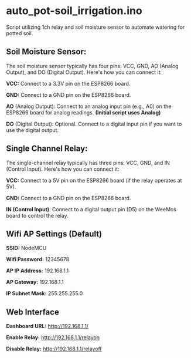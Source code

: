 # auto_pot-soil_irrigation.ino

Script utilizing 1ch relay and soil moisture sensor to automate watering for potted soil.

## Soil Moisture Sensor:

The soil moisture sensor typically has four pins: VCC, GND, AO (Analog Output), and DO (Digital Output). Here's how you can connect it:

**VCC:** Connect to a 3.3V pin on the ESP8266 board.

**GND:** Connect to a GND pin on the ESP8266 board.

**AO** (Analog Output): Connect to an analog input pin (e.g., A0) on the ESP8266 board for analog readings. **(Initial script uses Analog)**

**DO** (Digital Output): Optional. Connect to a digital input pin if you want to use the digital output.

## Single Channel Relay:

The single-channel relay typically has three pins: VCC, GND, and IN (Control Input). Here's how you can connect it:


**VCC:** Connect to a 5V pin on the ESP8266 board (if the relay operates at 5V).

**GND:** Connect to a GND pin on the ESP8266 board.

**IN (Control Input)**: Connect to a digital output pin (D5) on the WeeMos board to control the relay.

## Wifi AP Settings (Default)

**SSID:** NodeMCU

**Wifi Password:** 12345678

**AP IP Address:** 192.168.1.1

**AP Gateway:** 192.168.1.1

**IP Subnet Mask:** 255.255.255.0

## Web Interface

**Dashboard URL:** http://192.168.1.1/

**Enable Relay:** http://192.168.1.1/relayon

**Disable Relay:**  http://192.168.1.1/relayoff

